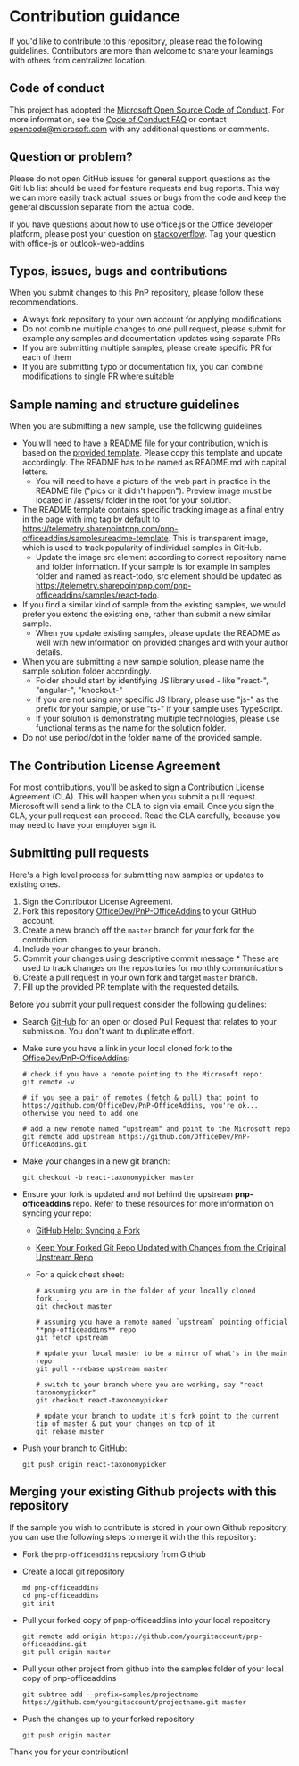 # Contribution guidance

If you'd like to contribute to this repository, please read the following guidelines. Contributors are more than welcome to share your learnings with others from centralized location.

## Code of conduct

This project has adopted the [Microsoft Open Source Code of Conduct](https://opensource.microsoft.com/codeofconduct/).
For more information, see the [Code of Conduct FAQ](https://opensource.microsoft.com/codeofconduct/faq/) or contact [opencode@microsoft.com](mailto:opencode@microsoft.com) with any additional questions or comments.

## Question or problem?

Please do not open GitHub issues for general support questions as the GitHub list should be used for feature requests and bug reports. This way we can more easily track actual issues or bugs from the code and keep the general discussion separate from the actual code.

If you have questions about how to use office.js or the Office developer platform, please post your question on [stackoverflow](https://stackoverflow.com). Tag your question with office-js or outlook-web-addins

## Typos, issues, bugs and contributions

When you submit changes to this PnP repository, please follow these recommendations.

* Always fork repository to your own account for applying modifications
* Do not combine multiple changes to one pull request, please submit for example any samples and documentation updates using separate PRs
* If you are submitting multiple samples, please create specific PR for each of them
* If you are submitting typo or documentation fix, you can combine modifications to single PR where suitable

## Sample naming and structure guidelines

When you are submitting a new sample, use the following guidelines

* You will need to have a README file for your contribution, which is based on the [provided template](../readme-template.md). Please copy this template and update accordingly. The README has to be named as README.md with capital letters.
  * You will need to have a picture of the web part in practice in the README file ("pics or it didn't happen"). Preview image must be located in /assets/ folder in the root for your solution.
* The README template contains specific tracking image as a final entry in the page with img tag by default to https://telemetry.sharepointpnp.com/pnp-officeaddins/samples/readme-template. This is transparent image, which is used to track popularity of individual samples in GitHub.
  * Update the image src element according to correct repository name and folder information. If your sample is for example in samples folder and named as react-todo, src element should be updated as https://telemetry.sharepointpnp.com/pnp-officeaddins/samples/react-todo.
* If you find a similar kind of sample from the existing samples, we would prefer you extend the existing one, rather than submit a new similar sample.
  * When you update existing samples, please update the README as well with new information on provided changes and with your author details.
* When you are submitting a new sample solution, please name the sample solution folder accordingly.
  * Folder should start by identifying JS library used - like "react-", "angular-", "knockout-"
  * If you are not using any specific JS library, please use "js-" as the prefix for your sample, or use "ts-" if your sample uses TypeScript.
  * If your solution is demonstrating multiple technologies, please use functional terms as the name for the solution folder.
* Do not use period/dot in the folder name of the provided sample.

## The Contribution License Agreement

For most contributions, you'll be asked to sign a Contribution License Agreement (CLA). This will happen when you submit a pull request. Microsoft will send a link to the CLA to sign via email. Once you sign the CLA, your pull request can proceed. Read the CLA carefully, because you may need to have your employer sign it.

## Submitting pull requests

Here's a high level process for submitting new samples or updates to existing ones.

1. Sign the Contributor License Agreement.
1. Fork this repository [OfficeDev/PnP-OfficeAddins](https://github.com/OfficeDev/PnP-OfficeAddins) to your GitHub account.
1. Create a new branch off the `master` branch for your fork for the contribution.
1. Include your changes to your branch.
1. Commit your changes using descriptive commit message * These are used to track changes on the repositories for monthly communications
1. Create a pull request in your own fork and target `master` branch.
1. Fill up the provided PR template with the requested details.

Before you submit your pull request consider the following guidelines:

* Search [GitHub](https://github.com/OfficeDev/PnP-OfficeAddins/pulls) for an open or closed Pull Request
  that relates to your submission. You don't want to duplicate effort.
* Make sure you have a link in your local cloned fork to the [OfficeDev/PnP-OfficeAddins](https://github.com/OfficeDev/PnP-OfficeAddins):

  ```shell
  # check if you have a remote pointing to the Microsoft repo:
  git remote -v

  # if you see a pair of remotes (fetch & pull) that point to https://github.com/OfficeDev/PnP-OfficeAddins, you're ok... otherwise you need to add one

  # add a new remote named "upstream" and point to the Microsoft repo
  git remote add upstream https://github.com/OfficeDev/PnP-OfficeAddins.git
  ```

* Make your changes in a new git branch:

  ```shell
  git checkout -b react-taxonomypicker master
  ```

* Ensure your fork is updated and not behind the upstream **pnp-officeaddins** repo. Refer to these resources for more information on syncing your repo:
  * [GitHub Help: Syncing a Fork](https://help.github.com/articles/syncing-a-fork/)
  * [Keep Your Forked Git Repo Updated with Changes from the Original Upstream Repo](http://www.andrewconnell.com/blog/keep-your-forked-git-repo-updated-with-changes-from-the-original-upstream-repo)
  * For a quick cheat sheet:

    ```shell
    # assuming you are in the folder of your locally cloned fork....
    git checkout master

    # assuming you have a remote named `upstream` pointing official **pnp-officeaddins** repo
    git fetch upstream

    # update your local master to be a mirror of what's in the main repo
    git pull --rebase upstream master

    # switch to your branch where you are working, say "react-taxonomypicker"
    git checkout react-taxonomypicker

    # update your branch to update it's fork point to the current tip of master & put your changes on top of it
    git rebase master
    ```

* Push your branch to GitHub:

  ```shell
  git push origin react-taxonomypicker
  ```

## Merging your existing Github projects with this repository

If the sample you wish to contribute is stored in your own Github repository, you can use the following steps to merge it with the this repository:

* Fork the `pnp-officeaddins` repository from GitHub
* Create a local git repository

    ```shell
    md pnp-officeaddins
    cd pnp-officeaddins
    git init
    ```

* Pull your forked copy of pnp-officeaddins into your local repository

    ```shell
    git remote add origin https://github.com/yourgitaccount/pnp-officeaddins.git
    git pull origin master
    ```

* Pull your other project from github into the samples folder of your local copy of pnp-officeaddins

    ```shell
    git subtree add --prefix=samples/projectname https://github.com/yourgitaccount/projectname.git master
    ```

* Push the changes up to your forked repository

    ```shell
    git push origin master
    ```

Thank you for your contribution!

